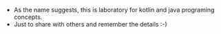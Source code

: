 * As the name suggests, this is laboratory for kotlin and java programing concepts. 
* Just to share with others and remember the details :-)